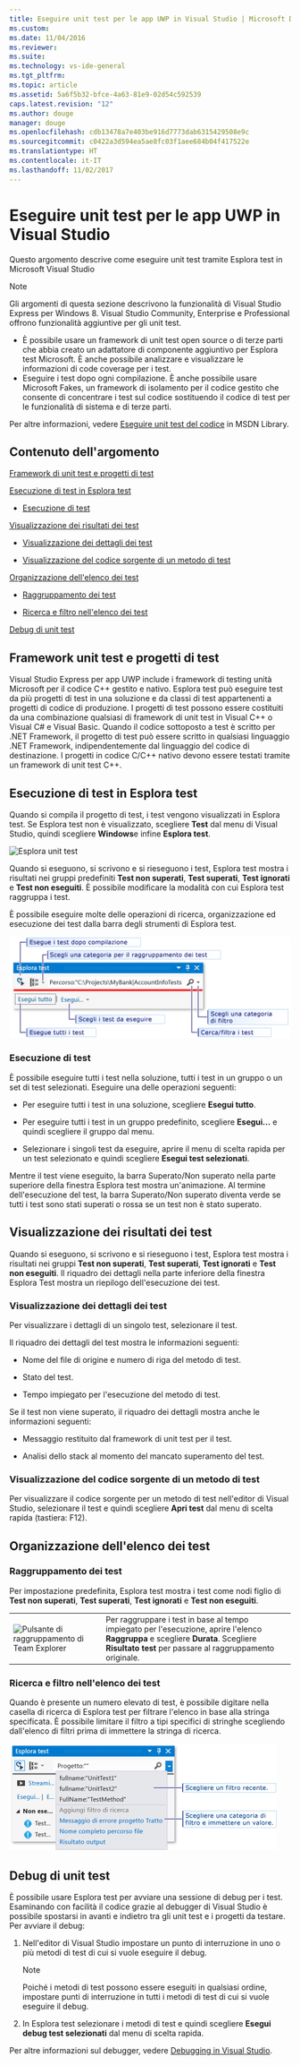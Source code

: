 ```yaml
---
title: Eseguire unit test per le app UWP in Visual Studio | Microsoft Docs
ms.custom: 
ms.date: 11/04/2016
ms.reviewer: 
ms.suite: 
ms.technology: vs-ide-general
ms.tgt_pltfrm: 
ms.topic: article
ms.assetid: 5a6f5b32-bfce-4a63-81e9-02d54c592539
caps.latest.revision: "12"
ms.author: douge
manager: douge
ms.openlocfilehash: cdb13478a7e403be916d7773dab6315429508e9c
ms.sourcegitcommit: c0422a3d594ea5ae8fc03f1aee684b04f417522e
ms.translationtype: HT
ms.contentlocale: it-IT
ms.lasthandoff: 11/02/2017
---
```

# <a name="run-unit-tests-for-uwp-apps-in-visual-studio"></a>Eseguire unit test per le app UWP in Visual Studio
Questo argomento descrive come eseguire unit test tramite Esplora test in Microsoft Visual Studio  
  
> [!NOTE]
>  Gli argomenti di questa sezione descrivono la funzionalità di Visual Studio Express per Windows 8. Visual Studio Community, Enterprise e Professional offrono funzionalità aggiuntive per gli unit test.  
>   
>  -   È possibile usare un framework di unit test open source o di terze parti che abbia creato un adattatore di componente aggiuntivo per Esplora test Microsoft. È anche possibile analizzare e visualizzare le informazioni di code coverage per i test.  
> -   Eseguire i test dopo ogni compilazione. È anche possibile usare Microsoft Fakes, un framework di isolamento per il codice gestito che consente di concentrare i test sul codice sostituendo il codice di test per le funzionalità di sistema e di terze parti.  
>   
>  Per altre informazioni, vedere [Eseguire unit test del codice](../test/unit-test-your-code.md) in MSDN Library.  
  
##  <a name="BKMK_In_this_topic"></a> Contenuto dell'argomento  
 [Framework di unit test e progetti di test](#BKMK_Unit_test_frameworks_and_test_projects)  
  
 [Esecuzione di test in Esplora test](#BKMK_Running_tests_in_Test_Explorer)  
  
-   [Esecuzione di test](#BKMK_Running_tests)  
  
 [Visualizzazione dei risultati dei test](#BKMK_Viewing_test_results)  
  
-   [Visualizzazione dei dettagli dei test](#BKMK_Viewing_test_details)  
  
-   [Visualizzazione del codice sorgente di un metodo di test](#BKMK_Viewing_the_source_code_of_a_test_method)  
  
 [Organizzazione dell'elenco dei test](#BKMK_Organizing_the_test_list)  
  
-   [Raggruppamento dei test](#BKMK_Grouping_tests)  
  
-   [Ricerca e filtro nell'elenco dei test](#BKMK_Searching_and_filtering_the_test_list)  
  
 [Debug di unit test](#BKMK_Debugging_unit_tests)  
  
##  <a name="BKMK_Unit_test_frameworks_and_test_projects"></a> Framework unit test e progetti di test  
 Visual Studio Express per app UWP include i framework di testing unità Microsoft per il codice C++ gestito e nativo. Esplora test può eseguire test da più progetti di test in una soluzione e da classi di test appartenenti a progetti di codice di produzione. I progetti di test possono essere costituiti da una combinazione qualsiasi di framework di unit test in Visual C++ o Visual C# e Visual Basic. Quando il codice sottoposto a test è scritto per .NET Framework, il progetto di test può essere scritto in qualsiasi linguaggio .NET Framework, indipendentemente dal linguaggio del codice di destinazione. I progetti in codice C/C++ nativo devono essere testati tramite un framework di unit test C++.  
  
##  <a name="BKMK_Running_tests_in_Test_Explorer"></a> Esecuzione di test in Esplora test  
 Quando si compila il progetto di test, i test vengono visualizzati in Esplora test. Se Esplora test non è visualizzato, scegliere **Test** dal menu di Visual Studio, quindi scegliere **Windows**e infine **Esplora test**.  
  
 ![Esplora unit test](../ide/media/ute_failedpassednotrunsummary.png "UTE_FailedPassedNotRunSummary")  
  
 Quando si eseguono, si scrivono e si rieseguono i test, Esplora test mostra i risultati nei gruppi predefiniti **Test non superati**, **Test superati**, **Test ignorati** e **Test non eseguiti**. È possibile modificare la modalità con cui Esplora test raggruppa i test.  
  
 È possibile eseguire molte delle operazioni di ricerca, organizzazione ed esecuzione dei test dalla barra degli strumenti di Esplora test.  
  
 ![Eseguire test dalla barra degli strumenti di Esplora test](../test/media/ute_toolbar.png "UTE_ToolBar")  
  
###  <a name="BKMK_Running_tests"></a> Esecuzione di test  
 È possibile eseguire tutti i test nella soluzione, tutti i test in un gruppo o un set di test selezionati. Eseguire una delle operazioni seguenti:  
  
-   Per eseguire tutti i test in una soluzione, scegliere **Esegui tutto**.  
  
-   Per eseguire tutti i test in un gruppo predefinito, scegliere **Esegui...** e quindi scegliere il gruppo dal menu.  
  
-   Selezionare i singoli test da eseguire, aprire il menu di scelta rapida per un test selezionato e quindi scegliere **Esegui test selezionati**.  
  
 Mentre il test viene eseguito, la barra Superato/Non superato nella parte superiore della finestra Esplora test mostra un'animazione. Al termine dell'esecuzione del test, la barra Superato/Non superato diventa verde se tutti i test sono stati superati o rossa se un test non è stato superato.  
  
##  <a name="BKMK_Viewing_test_results"></a> Visualizzazione dei risultati dei test  
 Quando si eseguono, si scrivono e si rieseguono i test, Esplora test mostra i risultati nei gruppi **Test non superati**, **Test superati**, **Test ignorati** e **Test non eseguiti**. Il riquadro dei dettagli nella parte inferiore della finestra Esplora Test mostra un riepilogo dell'esecuzione dei test.  
  
###  <a name="BKMK_Viewing_test_details"></a> Visualizzazione dei dettagli dei test  
 Per visualizzare i dettagli di un singolo test, selezionare il test.  
  
 Il riquadro dei dettagli del test mostra le informazioni seguenti:  
  
-   Nome del file di origine e numero di riga del metodo di test.  
  
-   Stato del test.  
  
-   Tempo impiegato per l'esecuzione del metodo di test.  
  
 Se il test non viene superato, il riquadro dei dettagli mostra anche le informazioni seguenti:  
  
-   Messaggio restituito dal framework di unit test per il test.  
  
-   Analisi dello stack al momento del mancato superamento del test.  
  
###  <a name="BKMK_Viewing_the_source_code_of_a_test_method"></a> Visualizzazione del codice sorgente di un metodo di test  
 Per visualizzare il codice sorgente per un metodo di test nell'editor di Visual Studio, selezionare il test e quindi scegliere **Apri test** dal menu di scelta rapida (tastiera: F12).  
  
##  <a name="BKMK_Organizing_the_test_list"></a> Organizzazione dell'elenco dei test  
  
###  <a name="BKMK_Grouping_tests"></a> Raggruppamento dei test  
 Per impostazione predefinita, Esplora test mostra i test come nodi figlio di **Test non superati**, **Test superati**, **Test ignorati** e **Test non eseguiti**.  
  
|||  
|-|-|  
|![Pulsante di raggruppamento di Team Explorer](../test/media/ute_groupby_btn.png "UTE_GroupBy_btn")|Per raggruppare i test in base al tempo impiegato per l'esecuzione, aprire l'elenco **Raggruppa** e scegliere **Durata**. Scegliere **Risultato test** per passare al raggruppamento originale.|  
  
###  <a name="BKMK_Searching_and_filtering_the_test_list"></a> Ricerca e filtro nell'elenco dei test  
 Quando è presente un numero elevato di test, è possibile digitare nella casella di ricerca di Esplora test per filtrare l'elenco in base alla stringa specificata. È possibile limitare il filtro a tipi specifici di stringhe scegliendo dall'elenco di filtri prima di immettere la stringa di ricerca.  
  
 ![Categorie di filtri di ricerca](../test/media/ute_searchfilter.png "UTE_SearchFilter")  
  
##  <a name="BKMK_Debugging_unit_tests"></a> Debug di unit test  
 È possibile usare Esplora test per avviare una sessione di debug per i test. Esaminando con facilità il codice grazie al debugger di Visual Studio è possibile spostarsi in avanti e indietro tra gli unit test e i progetti da testare. Per avviare il debug:  
  
1.  Nell'editor di Visual Studio impostare un punto di interruzione in uno o più metodi di test di cui si vuole eseguire il debug.  
  
    > [!NOTE]
    >  Poiché i metodi di test possono essere eseguiti in qualsiasi ordine, impostare punti di interruzione in tutti i metodi di test di cui si vuole eseguire il debug.  
  
2.  In Esplora test selezionare i metodi di test e quindi scegliere **Esegui debug test selezionati** dal menu di scelta rapida.  
  
 Per altre informazioni sul debugger, vedere [Debugging in Visual Studio](../debugger/debugging-in-visual-studio.md).
